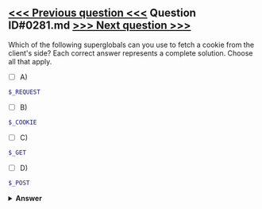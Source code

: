 [<<< Previous question <<<](0280.md)   Question ID#0281.md   [>>> Next question >>>](0282.md)
---

Which of the following superglobals can you use to fetch a cookie from the client's side? Each correct answer represents a complete solution. Choose all that apply.

- [ ] A)
```php
$_REQUEST
```

- [ ] B)
```php
$_COOKIE
```

- [ ] C)
```php
$_GET
```

- [ ] D)
```php
$_POST
```


<details><summary><b>Answer</b></summary>
<p>
  Answer: <strong>A, B</strong>
</p>
</details>
